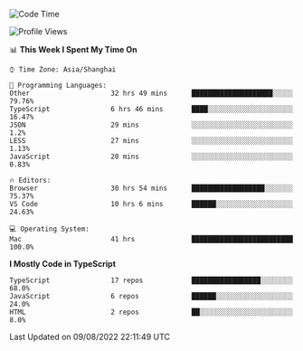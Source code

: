 <!--START_SECTION:waka-->
![Code Time](http://img.shields.io/badge/Code%20Time-0%20secs-blue)

![Profile Views](http://img.shields.io/badge/Profile%20Views-6-blue)

📊 **This Week I Spent My Time On** 

```text
⌚︎ Time Zone: Asia/Shanghai

💬 Programming Languages: 
Other                    32 hrs 49 mins      ████████████████████░░░░░   79.76% 
TypeScript               6 hrs 46 mins       ████░░░░░░░░░░░░░░░░░░░░░   16.47% 
JSON                     29 mins             ░░░░░░░░░░░░░░░░░░░░░░░░░   1.2% 
LESS                     27 mins             ░░░░░░░░░░░░░░░░░░░░░░░░░   1.13% 
JavaScript               20 mins             ░░░░░░░░░░░░░░░░░░░░░░░░░   0.83%

🔥 Editors: 
Browser                  30 hrs 54 mins      ██████████████████░░░░░░░   75.37% 
VS Code                  10 hrs 6 mins       ██████░░░░░░░░░░░░░░░░░░░   24.63%

💻 Operating System: 
Mac                      41 hrs              █████████████████████████   100.0%

```

**I Mostly Code in TypeScript** 

```text
TypeScript               17 repos            █████████████████░░░░░░░░   68.0% 
JavaScript               6 repos             ██████░░░░░░░░░░░░░░░░░░░   24.0% 
HTML                     2 repos             ██░░░░░░░░░░░░░░░░░░░░░░░   8.0%

```



 Last Updated on 09/08/2022 22:11:49 UTC
<!--END_SECTION:waka-->
